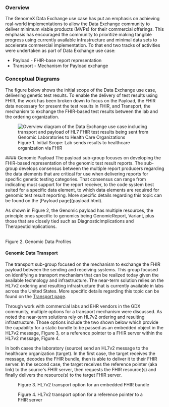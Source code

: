 ### Overview

The GenomeX Data Exchange use case has put an emphasis on achieving real-world implementations to allow the Data Exchange community to deliver minimum viable products (MVPs) for their commercial offerings. This emphasis has encouraged the community to prioritize making tangible progress using currently available infrastructure and minimal data sets to accelerate commercial implementation. To that end two tracks of activities were undertaken as part of Data Exchange use case:
* Payload - FHIR-base report representation
* Transport - Mechanism for Payload exchange

### Conceptual Diagrams 
The figure below shows the initial scope of the Data Exchange use case, delivering genetic test results. To enable the delivery of test results using FHIR, the work has been broken down to focus on the Payload, the FHIR data necessary for present the test results in FHIR, and Transport, the mechanism to exchange the FHIR-based test results between the lab and the ordering organization.

<figure>
    <img src="GenomeX_Data_Exchange_Overview_Graphic.jpg"
         alt="Overview diagram of the Data Exchange use case including transport and payload of HL7 FHIR test results being sent from Genomic Laboratories to Health Care Organizations">
    <figcaption>Figure 1. Initial Scope: Lab sends results to healthcare organization via FHIR</figcaption>
</figure>
#### Genomic Payload
The payload sub-group focuses on developing the FHIR-based representation of the genomic test result reports.  The sub-group develops consensus between the multiple report producers regarding the data elements that are critical for use when delivering reports for specific genetic testing categories.  That consensus can range from indicating must support for the report receiver,  to the code system best suited for a specific data element, to which data elements are required for genomic test result reporting. More specific details regarding this topic can be found on the [Payload page](payload.html). 

As shown in Figure 2, the Genomic payload has multiple resources, the principle ones specific to genomics being GenomicReport, Variant, plus those that are closely tied such as DiagnosticImplications and TherapeuticImplications.

<object data="gdx_profiles.svg" type="image/svg+xml"></object>
<br/>
Figure 2. Genomic Data Profiles
#### Genomic Data Transport
The transport sub-group focused on the mechanism to exchange the FHIR payload between the sending and receiving systems. This group focused on identifying a transport mechanism that can be realized today given the available technology and infrastructure. The near-term solution relies on the HL7v2 ordering and resulting infrastructure that is currently available in labs across the United States. More specific details regarding this topic can be found on the [Transport page](transport.html). 

Through work with commercial labs and EHR vendors in the GDX community, multiple options for a transport mechanism were discussed. As noted the near-term solutions rely on HL7v2 ordering and resulting infrastructure. Those options include the two shown below which provide the capability for a static bundle to be passed as an embedded object in the HL7v2 message, Figure 3, or a reference pointer to a FHIR server within the HL7v2 message, Figure 4.

In both cases the laboratory (source) send an HL7v2 message to the healthcare organization (target). In the first case, the target receives the message, decodes the FHIR bundle, then is able to deliver it to their FHIR server. In the second case, the target receives the reference pointer (aka link) to the source's FHIR server, then requests the FHIR resource(s) and finally delivers the resource(s) to the target FHIR server.

<figure>
    <object data="genomeX_transport_option_1.svg" type="image/svg+xml"></object>
    <figcaption>Figure 3. HL7v2 transport option for an embedded FHIR bundle</figcaption>
</figure>

<figure>
    <object data="genomeX_transport_option_2.svg" type="image/svg+xml"></object>
    <figcaption>Figure 4. HL7v2 transport option for a reference pointer to a FHIR server</figcaption>
</figure>